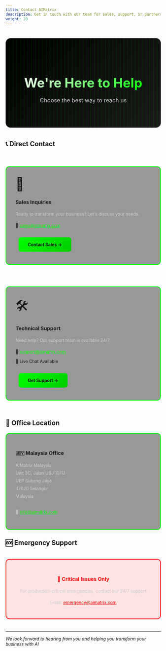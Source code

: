```yaml
---
title: Contact AIMatrix
description: Get in touch with our team for sales, support, or partnership opportunities
weight: 20
---
```


<div style="background: linear-gradient(135deg, #000000 0%, #1a1a1a 100%); border-radius: 16px; padding: 60px 40px; margin: 40px 0; text-align: center; position: relative; overflow: hidden;">
  <div style="position: absolute; top: 0; left: 0; right: 0; bottom: 0; opacity: 0.1; background: repeating-linear-gradient(90deg, #00ff00 0px, transparent 2px, transparent 10px, #00ff00 12px); animation: slide 10s linear infinite;"></div>
  <div style="position: relative; z-index: 1;">
    <h1 style="font-size: 3em; background: linear-gradient(135deg, #ffffff, #00ff00); -webkit-background-clip: text; -webkit-text-fill-color: transparent; margin-bottom: 20px;">We're Here to Help</h1>
    <p style="font-size: 1.3em; color: #cccccc;">Choose the best way to reach us</p>
  </div>
</div>

<style>
@keyframes slide {
  0% { transform: translateX(0); }
  100% { transform: translateX(12px); }
}

.contact-card {
  background: rgba(0, 0, 0, 0.4);
  border: 2px solid #00ff00;
  border-radius: 12px;
  padding: 30px;
  margin: 20px 0;
  transition: all 0.3s ease;
}

.contact-card:hover {
  transform: translateY(-5px);
  box-shadow: 0 10px 30px rgba(0, 255, 0, 0.3);
}

.contact-button {
  display: inline-block;
  padding: 15px 30px;
  background: linear-gradient(135deg, #00ff00, #00cc00);
  color: #000;
  text-decoration: none;
  border-radius: 8px;
  font-weight: 600;
  transition: all 0.3s ease;
  margin: 10px;
}

.contact-button:hover {
  transform: translateY(-2px);
  box-shadow: 0 6px 20px rgba(0, 255, 0, 0.4);
}
</style>

## 📞 Direct Contact

<div style="display: grid; grid-template-columns: repeat(auto-fit, minmax(300px, 1fr)); gap: 30px; margin: 40px 0;">
  
  <div class="contact-card">
    <div style="font-size: 3em; margin-bottom: 20px;">💼</div>
    <h3>Sales Inquiries</h3>
    <p style="color: #ccc; margin: 20px 0;">Ready to transform your business? Let's discuss your needs.</p>
    <div style="margin: 20px 0;">
      <p>📧 <a href="mailto:sales@aimatrix.com" style="color: #00ff00;">sales@aimatrix.com</a></p>
    </div>
    <a href="mailto:sales@aimatrix.com" class="contact-button">Contact Sales →</a>
  </div>
  
  <div class="contact-card">
    <div style="font-size: 3em; margin-bottom: 20px;">🛠️</div>
    <h3>Technical Support</h3>
    <p style="color: #ccc; margin: 20px 0;">Need help? Our support team is available 24/7.</p>
    <div style="margin: 20px 0;">
      <p>📧 <a href="mailto:support@aimatrix.com" style="color: #00ff00;">support@aimatrix.com</a></p>
      <p>💬 Live Chat Available</p>
    </div>
    <a href="https://support.aimatrix.com" class="contact-button">Get Support →</a>
  </div>
  
</div>

## 🏢 Office Location

<div class="contact-card">
  <h3>🇲🇾 Malaysia Office</h3>
  <p style="color: #ccc; line-height: 1.8;">
    AIMatrix Malaysia<br>
    Unit 3C, Jalan USJ 10/1J<br>
    UEP Subang Jaya<br>
    47620 Selangor<br>
    Malaysia<br>
    <br>
    📧 <a href="mailto:info@aimatrix.com" style="color: #00ff00;">info@aimatrix.com</a>
  </p>
</div>

## 🆘 Emergency Support

<div style="background: rgba(255, 0, 0, 0.1); border: 2px solid #ff0000; border-radius: 12px; padding: 30px; margin: 40px 0; text-align: center;">
  <h3 style="color: #ff0000;">🚨 Critical Issues Only</h3>
  <p style="color: #ccc; margin: 20px 0;">For production-critical emergencies, contact our 24/7 support</p>
  <p style="color: #ccc;">Email: <a href="mailto:emergency@aimatrix.com" style="color: #ff0000;">emergency@aimatrix.com</a></p>
</div>

---

*We look forward to hearing from you and helping you transform your business with AI*